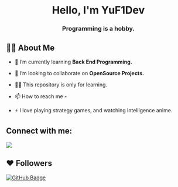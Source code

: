 
<h1 align="center">Hello, I'm YuF1Dev</h1>
<h3 align="center">Programming is a hobby.</h3>


## 🙋‍♂️ About Me

- 🌱 I’m currently learning **Back End Programming.**

- 👯 I’m looking to collaborate on **OpenSource Projects.**

- 👨‍💻 This repository is only for learning.

- 📫 How to reach me **-**

- ⚡ I love playing strategy games, and watching intelligence anime.

## Connect with me:
<p align="left">

<a href = "https://www.instagram.com/mr.fikri85"><img src="https://img.icons8.com/fluent/48/000000/instagram-new.png"/></a>

</p>

## ❤ Followers
<a href="https://github.com/fikrimaulana85?tab=followers"><img src="https://img.shields.io/github/followers/fikrimaulana85?label=Followers&style=social" alt="GitHub Badge"></a>
